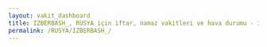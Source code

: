 ```yaml
---
layout: vakit_dashboard
title: IZBERBASH_, RUSYA için iftar, namaz vakitleri ve hava durumu - ilçe/eyalet seç
permalink: /RUSYA/IZBERBASH_/
---
```


<script type="text/javascript">
  var GLOBAL_COUNTRY = 'RUSYA';
  var GLOBAL_CITY = 'IZBERBASH_';
  var GLOBAL_STATE = '';
  var lat = 72;
  var lon = 21;
</script>

